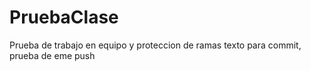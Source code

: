 # PruebaClase
Prueba de trabajo en equipo y proteccion de ramas
texto para commit, prueba de eme push